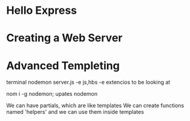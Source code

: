 # Hello Express

# Creating a Web Server

# Advanced Templeting
terminal
nodemon server.js -e js,hbs
-e  extencios to be looking at

nom i -g nodemon; upates nodemon

We can have partials, which are like templates
We can create functions named 'helpers' and we can use them inside templates 